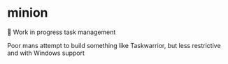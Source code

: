 # minion
:wrench: Work in progress task management

Poor mans attempt to build something like Taskwarrior, but less restrictive and with Windows support

